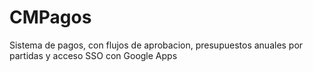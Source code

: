 CMPagos
=======

Sistema de pagos, con flujos de aprobacion, presupuestos anuales por partidas y acceso SSO con Google Apps
